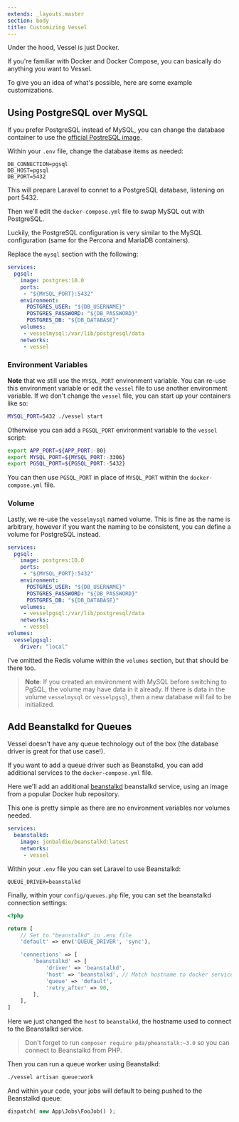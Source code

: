```yaml
---
extends: _layouts.master
section: body
title: Customizing Vessel
---
```


<p class="intro">Under the hood, Vessel is just Docker.</p>

If you're familiar with Docker and Docker Compose, you can basically do anything you want to Vessel.

To give you an idea of what's possible, here are some example customizations.

<a name="pgsql" id="pgsql"></a>
## Using PostgreSQL over MySQL

If you prefer PostgreSQL instead of MySQL, you can change the database container to use the [official PostreSQL image](https://hub.docker.com/_/postgres/).

Within your `.env` file, change the database items as needed:

```
DB_CONNECTION=pgsql
DB_HOST=pgsql
DB_PORT=5432
```

This will prepare Laravel to connet to a PostgreSQL database, listening on port 5432.

Then we'll edit the `docker-compose.yml` file to swap MySQL out with PostgreSQL.

Luckily, the PostgreSQL configuration is very similar to the MySQL configuration (same for the Percona and MariaDB containers).

Replace the `mysql` section with the following:

```yaml
services:
  pgsql:
    image: postgres:10.0
    ports:
     - "${MYSQL_PORT}:5432"
    environment:
      POSTGRES_USER: "${DB_USERNAME}"
      POSTGRES_PASSWORD: "${DB_PASSWORD}"
      POSTGRES_DB: "${DB_DATABASE}"
    volumes:
     - vesselmysql:/var/lib/postgresql/data
    networks:
     - vessel
```

### Environment Variables

**Note** that we still use the `MYSQL_PORT` environment variable. You can re-use this environment variable or edit the `vessel` file to use another environment variable. If we don't change the `vessel` file, you can start up your containers like so:

```bash
MYSQL_PORT=5432 ./vessel start
```

Otherwise you can add a `PGSQL_PORT` environment variable to the `vessel` script:

```bash
export APP_PORT=${APP_PORT:-80}
export MYSQL_PORT=${MYSQL_PORT:-3306}
export PGSQL_PORT=${PGSQL_PORT:-5432}
```

You can then use `PGSQL_PORT` in place of `MYSQL_PORT` within the `docker-compose.yml` file.

### Volume

Lastly, we re-use the `vesselmysql` named volume. This is fine as the name is arbitrary, however if you want the naming to be consistent, you can define a volume for PostgreSQL instead.

```yaml
services:
  pgsql:
    image: postgres:10.0
    ports:
     - "${MYSQL_PORT}:5432"
    environment:
      POSTGRES_USER: "${DB_USERNAME}"
      POSTGRES_PASSWORD: "${DB_PASSWORD}"
      POSTGRES_DB: "${DB_DATABASE}"
    volumes:
     - vesselpgsql:/var/lib/postgresql/data
    networks:
     - vessel
volumes:
  vesselpgsql:
    driver: "local"
```

I've omitted the Redis volume within the `volumes` section, but that should be there too.

> **Note**: If you created an environment with MySQL before switching to PgSQL, the volume may have data in it already. If there is data in the volume `vesselmysql` or `vesselpgsql`, then a new database will fail to be initialized.

<a name="beanstalkd" id="beanstalkd"></a>
## Add Beanstalkd for Queues

Vessel doesn't have any queue technology out of the box (the database driver is great for that use case!).

If you want to add a queue driver such as Beanstalkd, you can add additional services to the `docker-compose.yml` file.

Here we'll add an additional [beanstalkd](https://hub.docker.com/r/jonbaldie/beanstalkd/) beanstalkd service, using an image from a popular Docker hub repository.

This one is pretty simple as there are no environment variables nor volumes needed.

```yaml
services:
  beanstalkd:
    image: jonbaldie/beanstalkd:latest
    networks:
     - vessel
```

Within your `.env` file you can set Laravel to use Beanstalkd:

```
QUEUE_DRIVER=beanstalkd
```

Finally, within your `config/queues.php` file, you can set the beanstalkd connection settings:

```php
<?php

return [
    // Set to "beanstalkd" in .env file
    'default' => env('QUEUE_DRIVER', 'sync'),

    'connections' => [
        'beanstalkd' => [
            'driver' => 'beanstalkd',
            'host' => 'beanstalkd', // Match hostname to docker service name
            'queue' => 'default',
            'retry_after' => 90,
        ],
    ],
]
```

Here we just changed the `host` to `beanstalkd`, the hostname used to connect to the Beanstalkd service.

> Don't forget to run `composer require pda/pheanstalk:~3.0` so you can connect to Beanstalkd from PHP.

Then you can run a queue worker using Beanstalkd:

```bash
./vessel artisan queue:work
```

And within your code, your jobs will default to being pushed to the Beanstalkd queue:

```php
dispatch( new App\Jobs\FooJob() );
```
